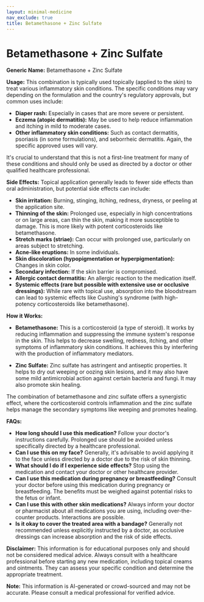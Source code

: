 ```yaml
---
layout: minimal-medicine
nav_exclude: true
title: Betamethasone + Zinc Sulfate
---
```


# Betamethasone + Zinc Sulfate

**Generic Name:** Betamethasone + Zinc Sulfate

**Usage:** This combination is typically used topically (applied to the skin) to treat various inflammatory skin conditions.  The specific conditions may vary depending on the formulation and the country's regulatory approvals, but common uses include:

* **Diaper rash:**  Especially in cases that are more severe or persistent.
* **Eczema (atopic dermatitis):**  May be used to help reduce inflammation and itching in mild to moderate cases.
* **Other inflammatory skin conditions:**  Such as contact dermatitis, psoriasis (in some formulations), and seborrheic dermatitis.  Again, the specific approved uses will vary.

It's crucial to understand that this is not a first-line treatment for many of these conditions and should only be used as directed by a doctor or other qualified healthcare professional.


**Side Effects:**  Topical application generally leads to fewer side effects than oral administration, but potential side effects can include:

* **Skin irritation:** Burning, stinging, itching, redness, dryness, or peeling at the application site.
* **Thinning of the skin:**  Prolonged use, especially in high concentrations or on large areas, can thin the skin, making it more susceptible to damage.  This is more likely with potent corticosteroids like betamethasone.
* **Stretch marks (striae):**  Can occur with prolonged use, particularly on areas subject to stretching.
* **Acne-like eruptions:**  In some individuals.
* **Skin discoloration (hypopigmentation or hyperpigmentation):**  Changes in skin color.
* **Secondary infection:**  If the skin barrier is compromised.
* **Allergic contact dermatitis:**  An allergic reaction to the medication itself.
* **Systemic effects (rare but possible with extensive use or occlusive dressings):**  While rare with topical use, absorption into the bloodstream can lead to systemic effects like Cushing's syndrome (with high-potency corticosteroids like betamethasone).


**How it Works:**

* **Betamethasone:** This is a corticosteroid (a type of steroid). It works by reducing inflammation and suppressing the immune system's response in the skin. This helps to decrease swelling, redness, itching, and other symptoms of inflammatory skin conditions.  It achieves this by interfering with the production of inflammatory mediators.

* **Zinc Sulfate:** Zinc sulfate has astringent and antiseptic properties. It helps to dry out weeping or oozing skin lesions, and it may also have some mild antimicrobial action against certain bacteria and fungi.  It may also promote skin healing.

The combination of betamethasone and zinc sulfate offers a synergistic effect, where the corticosteroid controls inflammation and the zinc sulfate helps manage the secondary symptoms like weeping and promotes healing.

**FAQs:**

* **How long should I use this medication?**  Follow your doctor's instructions carefully.  Prolonged use should be avoided unless specifically directed by a healthcare professional.
* **Can I use this on my face?** Generally, it's advisable to avoid applying it to the face unless directed by a doctor due to the risk of skin thinning.
* **What should I do if I experience side effects?** Stop using the medication and contact your doctor or other healthcare provider.
* **Can I use this medication during pregnancy or breastfeeding?** Consult your doctor before using this medication during pregnancy or breastfeeding.  The benefits must be weighed against potential risks to the fetus or infant.
* **Can I use this with other skin medications?**  Always inform your doctor or pharmacist about all medications you are using, including over-the-counter products. Interactions are possible.
* **Is it okay to cover the treated area with a bandage?**  Generally not recommended unless explicitly instructed by a doctor, as occlusive dressings can increase absorption and the risk of side effects.


**Disclaimer:** This information is for educational purposes only and should not be considered medical advice. Always consult with a healthcare professional before starting any new medication, including topical creams and ointments.  They can assess your specific condition and determine the appropriate treatment.


**Note:** This information is AI-generated or crowd-sourced and may not be accurate. Please consult a medical professional for verified advice.